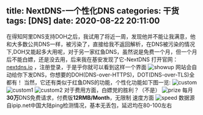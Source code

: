 title: NextDNS-一个性化DNS
categories: 干货
tags: [DNS]
date: 2020-08-22 20:11:00
---
在得知阿里DNS支持DOH之后，我试用了将近一周，发现他并不能让我满意，他和大多数公共DNS一样，被污染了，直接给我不返回解析，在DNS被污染的情况下,DOH又能起多大用呢，对于另一家红鱼DNS，虽然说是免费一个月，但一个月后不能白嫖，还是没去用，后来我在基安发现了它-NextDNS
打开官网：[nextdns.io](nextdns.io) ，注册登录，于是乎你就可以看到这样一个界面
![showup](https://pan.johnsonran.cn/AliDrive/Blog-IMG/NextDNS/showup.png)
网站会自动给你下发DNS，你想要的DOH(DNS-over-HTTPS)，DOT(DNS-over-TLS)全都有！
当然，它还有类似于红鱼DNS的功能，个性化功能如下图一览:
![custom](https://pan.johnsonran.cn/AliDrive/Blog-IMG/NextDNS/custom.png)
![custom1](https://pan.johnsonran.cn/AliDrive/Blog-IMG/NextDNS/custom1.png)
![custom2](https://pan.johnsonran.cn/AliDrive/Blog-IMG/NextDNS/custom2.png)
对于费用方面，白嫖党的胜利？（不是）
![prize](https://pan.johnsonran.cn/AliDrive/Blog-IMG/NextDNS/prize.png)
每月**30万**DNS免费请求，付费版**12RMB/Month**，无限制
速度方面
![speed](https://pan.johnsonran.cn/AliDrive/Blog-IMG/NextDNS/speed.png)
数据源自ipip.net中国大陆ping检测情况，基本无丢包，延迟均在80-100左右